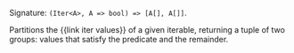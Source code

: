 Signature: `(Iter<A>, A => bool) => [A[], A[]]`.

Partitions the {{link iter values}} of a given iterable, returning a tuple of two groups: values that satisfy the predicate and the remainder.
